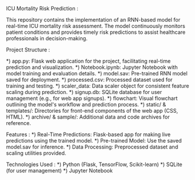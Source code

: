 ICU Mortality Risk Prediction :

This repository contains the implementation of an RNN-based model for real-time ICU mortality risk assessment.
The model continuously monitors patient conditions and provides timely risk predictions to assist healthcare professionals in decision-making.

Project Structure :

*) app.py: Flask web application for the project, facilitating real-time prediction and visualization.
*) Notebook.ipynb: Jupyter Notebook with model training and evaluation details.
*) model.sav: Pre-trained RNN model saved for deployment.
*) processed.csv: Processed dataset used for training and testing.
*) scaler_data: Data scaler object for consistent feature scaling during prediction.
*) signup.db: SQLite database for user management (e.g., for web app signups).
*) flowchart: Visual flowchart outlining the model's workflow and prediction process.
*) static/ & templates/: Directories for front-end components of the web app (CSS, HTML).
*) archive/ & sample/: Additional data and code archives for reference.

Features :
*) Real-Time Predictions: Flask-based app for making live predictions using the trained model.
*) Pre-trained Model: Use the saved model.sav for inference.
*) Data Processing: Preprocessed dataset and scaling utilities provided.

Technologies Used : 
*) Python (Flask, TensorFlow, Scikit-learn)
*) SQLite (for user management)
*) Jupyter Notebook
